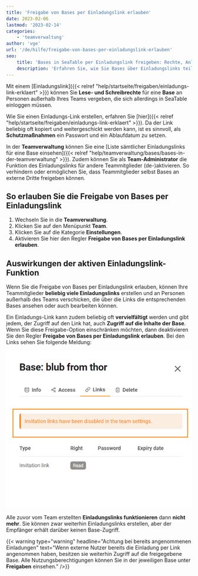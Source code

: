 ```yaml
---
title: 'Freigabe von Bases per Einladungslink erlauben'
date: 2023-02-06
lastmod: '2023-02-14'
categories:
    - 'teamverwaltung'
author: 'vge'
url: '/de/hilfe/freigabe-von-bases-per-einladungslink-erlauben'
seo:
    title: 'Bases in SeaTable per Einladungslink freigeben: Rechte, Anleitung und Sicherheit'
    description: 'Erfahren Sie, wie Sie Bases über Einladungslinks teilen, Lese- und Schreibrechte vergeben, Schutzmaßnahmen ergreifen und die Option teamweit verwalten.'
---
```


Mit einem [Einladungslink]({{< relref "help/startseite/freigaben/einladungs-link-erklaert" >}}) können Sie **Lese- und Schreibrechte** für eine **Base** an Personen außerhalb Ihres Teams vergeben, die sich allerdings in SeaTable einloggen müssen.

Wie Sie einen Einladungs-Link erstellen, erfahren Sie [hier]({{< relref "help/startseite/freigaben/einladungs-link-erklaert" >}}). Da der Link beliebig oft kopiert und weitergeschickt werden kann, ist es sinnvoll, als **Schutzmaßnahmen** ein Passwort und ein Ablaufdatum zu setzen.

In der **Teamverwaltung** können Sie eine [Liste sämtlicher Einladungslinks für eine Base einsehen]({{< relref "help/teamverwaltung/bases/bases-in-der-teamverwaltung" >}}). Zudem können Sie als **Team-Administrator** die Funktion des Einladungslinks für andere Teammitglieder (de-)aktivieren. So verhindern oder ermöglichen Sie, dass Teammitglieder selbst Bases an externe Dritte freigeben können.

## So erlauben Sie die Freigabe von Bases per Einladungslink

1. Wechseln Sie in die **Teamverwaltung**.
2. Klicken Sie auf den Menüpunkt **Team**.
3. Klicken Sie auf die Kategorie **Einstellungen**.
4. Aktivieren Sie hier den Regler **Freigabe von Bases per Einladungslink erlauben**.

## Auswirkungen der aktiven Einladungslink-Funktion

Wenn Sie die Freigabe von Bases per Einladungslink erlauben, können Ihre Teammitglieder **beliebig viele Einladungslinks** erstellen und an Personen außerhalb des Teams verschicken, die über die Links die entsprechenden Bases ansehen oder auch bearbeiten können.

Ein Einladungs-Link kann zudem beliebig oft **vervielfältigt** werden und gibt jedem, der Zugriff auf den Link hat, auch **Zugriff auf die Inhalte der Base**. Wenn Sie diese Freigabe-Option einschränken möchten, dann deaktivieren Sie den Regler **Freigabe von Bases per Einladungslink erlauben**. Bei den Links sehen Sie folgende Meldung:

![Fehlermeldung Einladungslink in der Teamverwaltung](images/Fehlermeldung-EInladungslink.png)

Alle zuvor vom Team erstellten **Einladungslinks funktionieren** dann **nicht mehr**. Sie können zwar weiterhin Einladungslinks erstellen, aber der Empfänger erhält darüber keinen Base-Zugriff.

{{< warning  type="warning" headline="Achtung bei bereits angenommenen Einladungen"  text="Wenn externe Nutzer bereits die Einladung per Link angenommen haben, besitzen sie weiterhin Zugriff auf die freigegebene Base. Alle Nutzungsberechtigungen können Sie in der jeweiligen Base unter **Freigaben** einsehen." />}}
